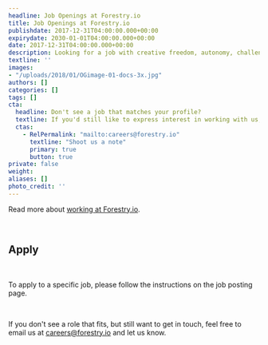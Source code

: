 ```yaml
---
headline: Job Openings at Forestry.io
title: Job Openings at Forestry.io
publishdate: 2017-12-31T04:00:00.000+00:00
expirydate: 2030-01-01T04:00:00.000+00:00
date: 2017-12-31T04:00:00.000+00:00
description: Looking for a job with creative freedom, autonomy, challenging work and great peers? Look no further!
textline: ''
images:
- "/uploads/2018/01/OGimage-01-docs-3x.jpg"
authors: []
categories: []
tags: []
cta:
  headline: Don't see a job that matches your profile?
  textline: If you'd still like to express interest in working with us,
  ctas:
    - RelPermalink: "mailto:careers@forestry.io"
      textline: "Shoot us a note"
      primary: true
      button: true
private: false
weight: 
aliases: []
photo_credit: ''
---
```

Read more about [working at Forestry.io](https://forestry.io/careers).

<br/>

## Apply

<br/>

To apply to a specific job, please follow the instructions on the job posting page.

<br/>

If you don't see a role that fits, but still want to get in touch, feel free to email us at [careers@forestry.io](mailto:careers@forestry.io) and let us know. 

<!--more-->

<!-- Unfortunately, we don't currently have any job openings. >
<!-- Don't see a job that matches your profile? >